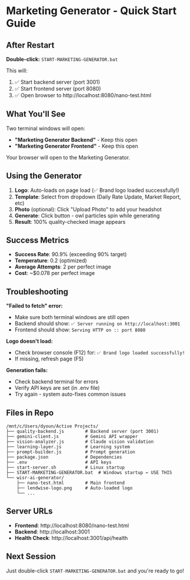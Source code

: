 # Marketing Generator - Quick Start Guide

## After Restart

**Double-click:** `START-MARKETING-GENERATOR.bat`

This will:
1. ✅ Start backend server (port 3001)
2. ✅ Start frontend server (port 8080)
3. ✅ Open browser to http://localhost:8080/nano-test.html

## What You'll See

Two terminal windows will open:
- **"Marketing Generator Backend"** - Keep this open
- **"Marketing Generator Frontend"** - Keep this open

Your browser will open to the Marketing Generator.

## Using the Generator

1. **Logo**: Auto-loads on page load (✅ Brand logo loaded successfully!)
2. **Template**: Select from dropdown (Daily Rate Update, Market Report, etc)
3. **Photo** (optional): Click "Upload Photo" to add your headshot
4. **Generate**: Click button - owl particles spin while generating
5. **Result**: 100% quality-checked image appears

## Success Metrics

- **Success Rate**: 90.9% (exceeding 90% target)
- **Temperature**: 0.2 (optimized)
- **Average Attempts**: 2 per perfect image
- **Cost**: ~$0.078 per perfect image

## Troubleshooting

**"Failed to fetch" error:**
- Make sure both terminal windows are still open
- Backend should show: `✅ Server running on http://localhost:3001`
- Frontend should show: `Serving HTTP on :: port 8080`

**Logo doesn't load:**
- Check browser console (F12) for: `✅ Brand logo loaded successfully!`
- If missing, refresh page (F5)

**Generation fails:**
- Check backend terminal for errors
- Verify API keys are set (in .env file)
- Try again - system auto-fixes common issues

## Files in Repo

```
/mnt/c/Users/dyoun/Active Projects/
├── quality-backend.js        # Backend server (port 3001)
├── gemini-client.js          # Gemini API wrapper
├── vision-analyzer.js        # Claude vision validation
├── learning-layer.js         # Learning system
├── prompt-builder.js         # Prompt generation
├── package.json              # Dependencies
├── .env                      # API keys
├── start-server.sh           # Linux startup
├── START-MARKETING-GENERATOR.bat  # Windows startup ← USE THIS
└── wisr-ai-generator/
    ├── nano-test.html        # Main frontend
    ├── lendwise-logo.png     # Auto-loaded logo
    └── ...
```

## Server URLs

- **Frontend**: http://localhost:8080/nano-test.html
- **Backend**: http://localhost:3001
- **Health Check**: http://localhost:3001/api/health

## Next Session

Just double-click `START-MARKETING-GENERATOR.bat` and you're ready to go!
